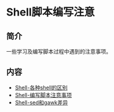 # Shell脚本编写注意

## 简介
一些学习及编写脚本过程中遇到的注意事项。

## 内容
- [Shell-各种shell的区别](https://ebook.big1000.com/09-Shell%E8%84%9A%E6%9C%AC/04-Shell%E8%84%9A%E6%9C%AC%E7%BC%96%E5%86%99%E6%B3%A8%E6%84%8F/01-Shell-%E5%90%84%E7%A7%8Dshell%E7%9A%84%E5%8C%BA%E5%88%AB.html)
- [Shell-编写脚本注意事项](https://ebook.big1000.com/09-Shell%E8%84%9A%E6%9C%AC/04-Shell%E8%84%9A%E6%9C%AC%E7%BC%96%E5%86%99%E6%B3%A8%E6%84%8F/02-Shell-%E7%BC%96%E5%86%99%E8%84%9A%E6%9C%AC%E6%B3%A8%E6%84%8F%E4%BA%8B%E9%A1%B9.html)
- [Shell-sed和gawk差异](https://ebook.big1000.com/09-Shell%E8%84%9A%E6%9C%AC/04-Shell%E8%84%9A%E6%9C%AC%E7%BC%96%E5%86%99%E6%B3%A8%E6%84%8F/03-Shell-sed%E5%92%8Cgawk%E5%B7%AE%E5%BC%82.html)
